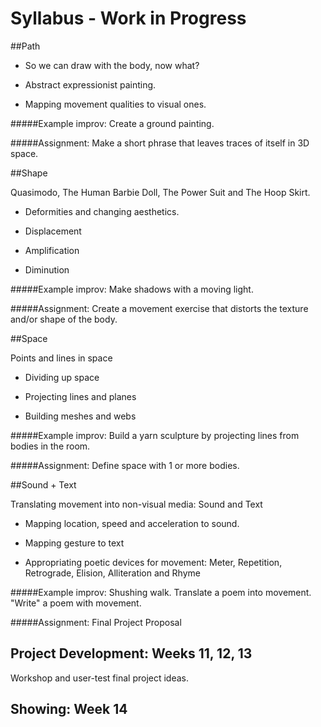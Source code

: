 # Syllabus - Work in Progress

##Path

- So	we	can	draw	with	the	body,	now	what?

- Abstract	expressionist	painting.

- Mapping	movement	qualities	to	visual	ones.

#####Example improv:	Create	a	ground	painting.

#####Assignment: Make a short phrase that leaves traces of itself in 3D space.

##Shape

Quasimodo,	The	Human	Barbie	Doll,	The	Power	Suit	and	The	Hoop	Skirt.

- Deformities	and	changing	aesthetics.

- Displacement

- Amplification

- Diminution

#####Example improv:	Make	shadows	with	a	moving	light.

#####Assignment: Create a movement exercise that distorts the texture and/or shape of the body.

##Space

Points and	lines in	space

- Dividing	up	space

- Projecting	lines	and	planes

- Building	meshes	and	webs

#####Example improv: Build	a	yarn	sculpture	by	projecting lines	from	bodies	in	the	room.

#####Assignment: Define	space	with 1 or more bodies.

##Sound + Text

Translating	movement	into	non-visual	media:	Sound	and	Text

- Mapping	location,	speed	and	acceleration	to	sound.

- Mapping	gesture	to	text

- Appropriating	poetic	devices	for	movement:	Meter,	Repetition,	Retrograde,	Elision,	Alliteration	and	Rhyme

#####Example improv: Shushing	walk.	Translate	a	poem	into	movement. "Write"	a	poem	with	movement.

#####Assignment: Final	Project	Proposal

## Project Development: Weeks 11, 12, 13

Workshop	and	user-test	final	project	ideas.

## Showing: Week 14
